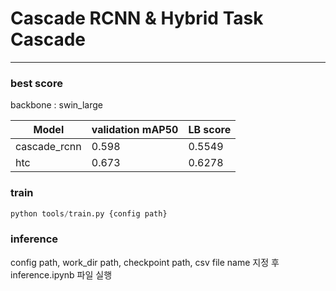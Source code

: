 # Cascade RCNN & Hybrid Task Cascade
---

### best score
backbone : swin_large

Model|validation mAP50|LB score
---|---|---|
cascade_rcnn|0.598|0.5549
htc|0.673|0.6278

### train
```python
python tools/train.py {config path} 
```

### inference
config path, work_dir path, checkpoint path, csv file name 지정 후 inference.ipynb 파일 실행
